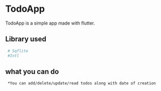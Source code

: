# TodoApp 

TodoApp is a simple app made with flutter.

## Library used

```bash
 # Sqflite
 #Intl
```

## what you can do 
```bash
 *You can add/delete/update/read todos along with date of creation
```



